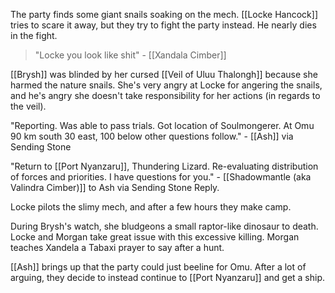 The party finds some giant snails soaking on the mech. [[Locke Hancock]] tries to scare it away, but they try to fight the party instead. He nearly dies in the fight.

>"Locke you look like shit" - [[Xandala Cimber]]

[[Brysh]] was blinded by her cursed [[Veil of Uluu Thalongh]] because she harmed the nature snails. She's very angry at Locke for angering the snails, and he's angry she doesn't take responsibility for her actions (in regards to the veil).

"Reporting. Was able to pass trials. Got location of Soulmongerer. At Omu 90 km south 30 east, 100 below other questions follow." - [[Ash]] via Sending Stone

"Return to [[Port Nyanzaru]], Thundering Lizard. Re-evaluating distribution of forces and priorities. I have questions for you." - [[Shadowmantle (aka Valindra Cimber)]] to Ash via Sending Stone Reply.

Locke pilots the slimy mech, and after a few hours they make camp.

During Brysh's watch, she bludgeons a small raptor-like dinosaur to death. Locke and Morgan take great issue with this excessive killing. Morgan teaches Xandela a Tabaxi prayer to say after a hunt.

[[Ash]] brings up that the party could just beeline for Omu. After a lot of arguing, they decide to instead continue to [[Port Nyanzaru]] and get a ship.